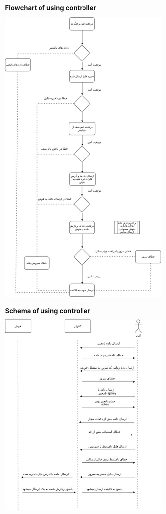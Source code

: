 ## Flowchart of using controller

![umldoc.jpg](uploads/ec219a0d888c9b1ef1a82d30144969c0/umldoc.jpg.jpg)


## Schema of using controller


![umldoc.jpg__1_](uploads/0ce1390a643cd53e389f56b44dd5c19c/umldoc.jpg__1_.jpg)